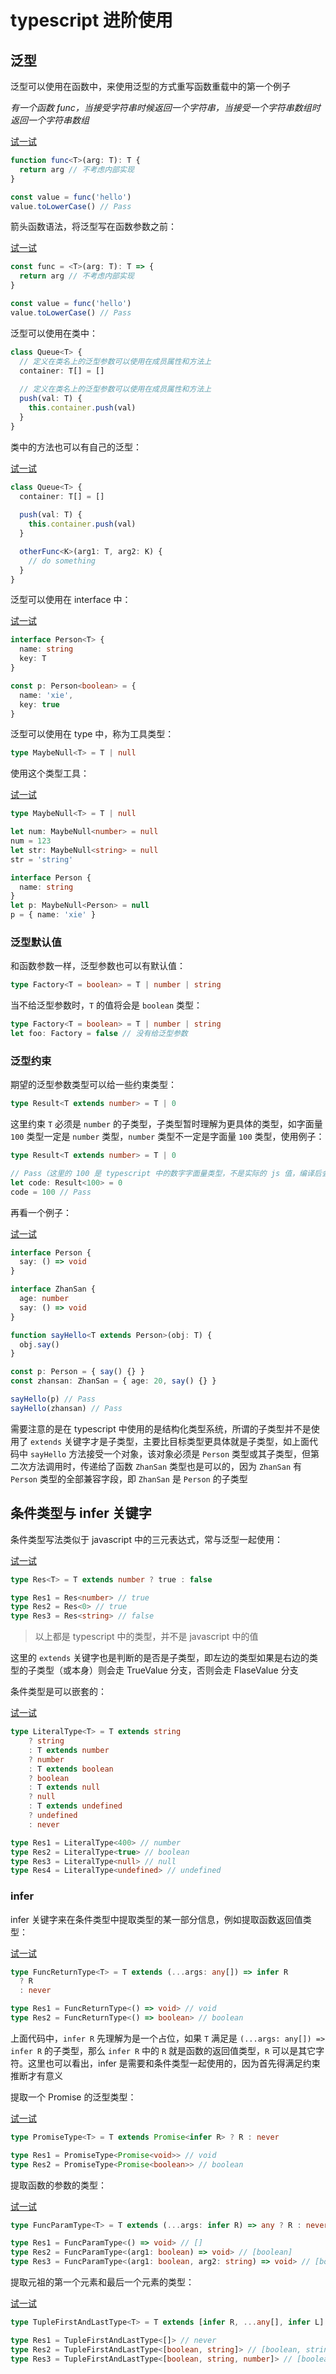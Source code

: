 # typescript 进阶使用

## 泛型

泛型可以使用在函数中，来使用泛型的方式重写函数重载中的第一个例子

_有一个函数 func，当接受字符串时候返回一个字符串，当接受一个字符串数组时返回一个字符串数组_

[试一试](https://www.typescriptlang.org/play?target=99&jsx=0#code/GYVwdgxgLglg9mABKSAeAKgPgBQEMBOA5gFyLoCUp6iA3gFCKL4CmUI+SBhiA9D4oFg5QMABgRTDAoYqALhMB52oAbnOgF86dCAgDOURADdcAGxDNEAXmTgI2AOQALZjp1xz5Otr3MAdFDgAZOAHdm+AGFcVWZscl5+AAVg1SA)
```ts
function func<T>(arg: T): T {
  return arg // 不考虑内部实现
}

const value = func('hello')
value.toLowerCase() // Pass
```

箭头函数语法，将泛型写在函数参数之前：

[试一试](https://www.typescriptlang.org/play?target=99&jsx=0&ssl=6&ssc=28&pln=1&pc=1#code/MYewdgzgLgBAZgVzMGBeGAeAKgPgBQCGATgOYBcMWAlBVmjjAN4BQMMRAplAkWDMSRgB6ITECwcoGAAwIphgUMVAFwmA87UANzswC+zZqEiwAbgQA2CDmnhJgeAOQALDvv0gLVZnsMcAdFBAAZEAHcORADCBBAceFTCogAKIRBAA)
```ts
const func = <T>(arg: T): T => {
  return arg // 不考虑内部实现
}

const value = func('hello')
value.toLowerCase() // Pass
```

泛型可以使用在类中：

```ts
class Queue<T> {
  // 定义在类名上的泛型参数可以使用在成员属性和方法上
  container: T[] = []
  
  // 定义在类名上的泛型参数可以使用在成员属性和方法上
  push(val: T) {
    this.container.push(val)
  }
}
```

类中的方法也可以有自己的泛型：

[试一试](https://www.typescriptlang.org/play?target=99&jsx=0#code/MYGwhgzhAECKCuBTJAeAKgPmgbwFDWmAHsA7AFzAEsTEAnALmjQG0BdaAXmjf2l4Ad4EABYAKAG5gQjNAEocvAmWGUIAOmLkqNWmsEiJU2bwC+uXkWV0AYvBLAUAaQyiwtAOYBGGQBpob9wAmRkd5PAICAHpI6AATImgIIgBbRGVqd1NcEyA)
```ts
class Queue<T> {
  container: T[] = []
  
  push(val: T) {
    this.container.push(val)
  }

  otherFunc<K>(arg1: T, arg2: K) {
    // do something
  }
}
```

泛型可以使用在 interface 中：

[试一试](https://www.typescriptlang.org/play?target=99&jsx=0#code/JYOwLgpgTgZghgYwgAgArQM4HsQB4AqAfMgN4BQyyIcAthAFzIZhSgDmFyA1hAJ6P4yAXzJkEOZsgAOjdFGx4ARliwAbCHBDEAvKU7U6jAOQAPYBCMAaTj37IWAVwjCgA)
```ts
interface Person<T> {
  name: string
  key: T
}

const p: Person<boolean> = {
  name: 'xie',
  key: true
}
```

泛型可以使用在 type 中，称为工具类型：

```ts
type MaybeNull<T> = T | null
```

使用这个类型工具：

[试一试](https://www.typescriptlang.org/play?target=99&jsx=0#code/C4TwDgpgBAsghiARhAcgVwDYYDwBUB8UAvFLlAD5QB2mGAUHRhMNWgLYBcsCy6W2NNsgBOhEjSx1BxKAEYATAGZGzKAGdgwrvCSpa2DcICWVAOZjWkwzIDkhk6ZsMTwCMIBmcAMbQACm7UAeyooAG86KGo4NgguezM6AF8VFjBtHj1+f2EgqgsJejAZUKiYrhsADyMIGyhEoA)

```ts
type MaybeNull<T> = T | null

let num: MaybeNull<number> = null
num = 123
let str: MaybeNull<string> = null
str = 'string'

interface Person {
  name: string
}
let p: MaybeNull<Person> = null
p = { name: 'xie' }
```

### 泛型默认值

和函数参数一样，泛型参数也可以有默认值：

```ts
type Factory<T = boolean> = T | number | string
```

当不给泛型参数时，`T` 的值将会是 `boolean` 类型：

```ts
type Factory<T = boolean> = T | number | string
let foo: Factory = false // 没有给泛型参数
```

### 泛型约束

期望的泛型参数类型可以给一些约束类型：

```ts
type Result<T extends number> = T | 0
```

这里约束 `T` 必须是 `number` 的子类型，子类型暂时理解为更具体的类型，如字面量 `100` 类型一定是 `number` 类型，`number` 类型不一定是字面量 `100` 类型，使用例子：

```ts
type Result<T extends number> = T | 0

// Pass（这里的 100 是 typescript 中的数字字面量类型，不是实际的 js 值，编译后会被移除）
let code: Result<100> = 0
code = 100 // Pass
```

再看一个例子：

[试一试](https://www.typescriptlang.org/play?target=99&jsx=0#code/JYOwLgpgTgZghgYwgAgArQM4HsTIN4BQyyGcAngFzIAUAlMgLwB8yAblsACYEC+BBoSLEQoAWgAs4IAMpT8RZHADmEKiACuAWwBG0BaUo16zNh258CMdSARhgOEuQASEADausAHgAqyCAA9IEE4MNEwcJmosbQArKm96QmJomIA6AzpefgQcDDBkAAcqdChsXAZ8RzI6fB5kPhyQPOQAL0kmqSoJKVlyyuVVZAAmAAYAGiqavDqLAxd3LGoC+gB6FbQ4DAwCObcPajapUhBV9dRNjCA)
```ts
interface Person {
  say: () => void
}

interface ZhanSan {
  age: number
  say: () => void
}

function sayHello<T extends Person>(obj: T) {
  obj.say()
}

const p: Person = { say() {} }
const zhansan: ZhanSan = { age: 20, say() {} }

sayHello(p) // Pass
sayHello(zhansan) // Pass
```

需要注意的是在 typescript 中使用的是结构化类型系统，所谓的子类型并不是使用了 `extends` 关键字才是子类型，主要比目标类型更具体就是子类型，如上面代码中 `sayHello` 方法接受一个对象，该对象必须是 `Person` 类型或其子类型，但第二次方法调用时，传递给了函数 `ZhanSan` 类型也是可以的，因为 `ZhanSan` 有 `Person` 类型的全部兼容字段，即 `ZhanSan` 是 `Person` 的子类型

## 条件类型与 infer 关键字

条件类型写法类似于 javascript 中的三元表达式，常与泛型一起使用：

[试一试](https://www.typescriptlang.org/play?target=99&jsx=0&ssl=5&ssc=33&pln=1&pc=1#code/C4TwDgpgBAShDOAeAKgPigXisqEAewEAdgCbxRECuAtgEYQBOUA-FMA5dAFxQBmAhgBt4EAFCjQkWAgCMmaUip1G6APSq2HMZOhx4AJnl7EABjUb2nCeF0IAzEYSJ47AJZEA5ub5CRooA)
```ts
type Res<T> = T extends number ? true : false

type Res1 = Res<number> // true
type Res2 = Res<0> // true
type Res3 = Res<string> // false
```

> 以上都是 typescript 中的类型，并不是 javascript 中的值

这里的 `extends` 关键字也是判断的是否是子类型，即左边的类型如果是右边的类型的子类型（或本身）则会走 TrueValue 分支，否则会走 FlaseValue 分支

条件类型是可以嵌套的：

[试一试](https://www.typescriptlang.org/play?target=99&jsx=0#code/C4TwDgpgBAMglsCAnAhgGwCrggHgwPigF4oMoIAPRAOwBMBnKe4JOagcwCgBIAfiZZsu3AFylyVCHUbUArgFsARsh785SlaPGUaDKIoD2BtBBTVV+oybM8xZHVL1y0aC89db7k6VFl0IAGZsELQWfrSBwaFa1BAAbiqcoJBQAEoQ9ACMxLAIyOhYkDgALAAMpYQA9JVQ6spISdhpGQBMOfCIqJjYOCyyEFU1hsam5snQ6fQAzO15XYW47oO1si6NKZPFs50FPeGRsbTL+0GHQA)
```ts
type LiteralType<T> = T extends string
	? string
	: T extends number
	? number
	: T extends boolean
	? boolean
	: T extends null
	? null
	: T extends undefined
	? undefined
	: never

type Res1 = LiteralType<400> // number
type Res2 = LiteralType<true> // boolean
type Res3 = LiteralType<null> // null
type Res4 = LiteralType<undefined> // undefined
```

### infer

infer 关键字来在条件类型中提取类型的某一部分信息，例如提取函数返回值类型：

[试一试](https://www.typescriptlang.org/play?target=99&jsx=0&ssl=6&ssc=53&pln=1&pc=1#code/C4TwDgpgBAYgrgOwMYCULDgJwQFXBAHhwD4oBeKHKCAD2AgQBMBnKACgDouBDTAc2YAuKNwQgA2gF0AlOVIBLBADMImKCgBQUKAH51WqMIQQAbqo0bQkdRGYBGcrESp0WXPgJtZZUiYD28oykAPTBUP6Blvg2zABMjvDIaBjYeJCe3qQARn5+ADYQoiFhOfmFCEA)
```ts
type FuncReturnType<T> = T extends (...args: any[]) => infer R
  ? R
  : never

type Res1 = FuncReturnType<() => void> // void
type Res2 = FuncReturnType<() => boolean> // boolean
``` 

上面代码中，`infer R` 先理解为是一个占位，如果 `T` 满足是 `(...args: any[]) => infer R` 的子类型，那么 `infer R` 中的 `R` 就是函数的返回值类型，`R` 可以是其它字符。这里也可以看出，infer 是需要和条件类型一起使用的，因为首先得满足约束推断才有意义

提取一个 Promise 的泛型类型：

[试一试](https://www.typescriptlang.org/play?target=99&jsx=0#code/C4TwDgpgBACgTgewLYEsDOEAq4IB5MB8UAvFJlBAB7AQB2AJmrIqhrirQGYRxQBKRAPz8oALii0IANx4AoWaEj8IaAIwlmydFhy54WtlIQp6BIgHpzUIyYU5laAEwb9rHZD0ttuAEYIEADYQAIa0ZlCWUH6BIbRAA)
```ts
type PromiseType<T> = T extends Promise<infer R> ? R : never

type Res1 = PromiseType<Promise<void>> // void
type Res2 = PromiseType<Promise<boolean>> // boolean
```

提取函数的参数的类型：

[试一试](https://www.typescriptlang.org/play?target=99&jsx=0#code/C4TwDgpgBAYgrgOwMYAUCGAnNBbAKuCAHlwD4oBeKXKCAD2AgQBMBnKACgDpvMBzFgFxQAlggBmEDFABKASgpk0CEFAD8MqEIQQAbpIBQ+0JBkQWARgqxEqTDnyRC7eeTI6A9sKZkA9D6gA2gC6RgSmLABMVvDI6Fh4BE585kIARu7uADYQSi5unt5QfoHpWTkIIcbQ0mYAzNE2cfaJ7MlpGdlKADRQfBFCLMAYorx5UB5evv4BpZ0IPYPDCLxBQA)
```ts
type FuncParamType<T> = T extends (...args: infer R) => any ? R : never

type Res1 = FuncParamType<() => void> // []
type Res2 = FuncParamType<(arg1: boolean) => void> // [boolean]
type Res3 = FuncParamType<(arg1: boolean, arg2: string) => void> // [boolean, string]
```

提取元祖的第一个元素和最后一个元素的类型：

[试一试](https://www.typescriptlang.org/play?target=99&jsx=0#code/C4TwDgpgBAKgrmANhAYgSwE4GdgEEB2AJgDICGOM4EAPDAHxQC8sUEAHsBEVlANpr4AZhAxQASgBooAOlml8IXgF0pA4aOJKoAfj6SomqAC4o+CADcRAKCuhI4iFgCMTWAmTpseImQpVqygwA9EGmFtZ20GKOAEyu8EiomDgEJOTAlJABAEYA9rnI8lI4GAIA5krBobx5BRBFUCXlSrZUDlgAzPHuSV6pvhn+NfmF+MXApfhlUvhwALbZIpVQIXy1ozPzixhKQA)
```ts
type TupleFirstAndLastType<T> = T extends [infer R, ...any[], infer L] ? [R, L] : never

type Res1 = TupleFirstAndLastType<[]> // never
type Res2 = TupleFirstAndLastType<[boolean, string]> // [boolean, string]
type Res3 = TupleFirstAndLastType<[boolean, string, number]> // [boolean, number]
```
